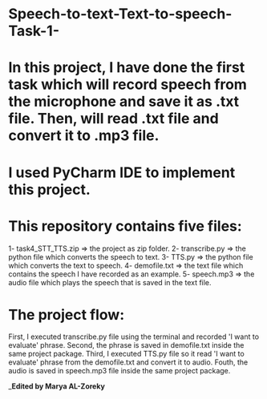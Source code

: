 # Speech-to-text-Text-to-speech-Task-1-

# In this project, I have done the first task which will record speech from the microphone and save it as .txt file. Then, will read .txt file and convert it to .mp3 file. 
# I used PyCharm IDE to implement this project.

# This repository contains five files:
1- task4_STT_TTS.zip => the project as zip folder.
2- transcribe.py => the python file which converts the speech to text.
3- TTS.py => the python file which converts the text to speech.
4- demofile.txt => the text file which contains the speech I have recorded as an example.
5- speech.mp3 => the audio file which plays the speech that is saved in the text file.

# The project flow:
First, I executed transcribe.py file using the terminal and recorded 'I want to evaluate' phrase.
Second, the phrase is saved in demofile.txt inside the same project package.
Third, I executed TTS.py file so it read 'I want to evaluate' phrase from the demofile.txt and convert it to audio.
Fouth, the audio is saved in speech.mp3 file inside the same project package.

_________________________________________________Edited by Marya AL-Zoreky________________________________________________

